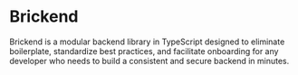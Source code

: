# Brickend

Brickend is a modular backend library in TypeScript designed to eliminate boilerplate, standardize best practices, and facilitate onboarding for any developer who needs to build a consistent and secure backend in minutes.
